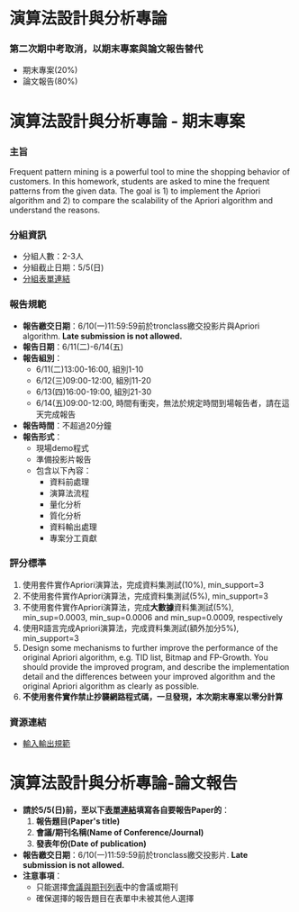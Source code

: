 # 演算法設計與分析專論
### 第二次期中考取消，以期末專案與論文報告替代
- 期末專案(20%)
- 論文報告(80%)

# 演算法設計與分析專論 - 期末專案

### 主旨
Frequent pattern mining is a powerful tool to mine the shopping behavior of customers. In this homework, students are asked to mine the frequent patterns from the given data. The goal is 1) to implement the Apriori algorithm and 2) to compare the scalability of the Apriori algorithm and understand the reasons.

### 分組資訊
- 分組人數：2-3人
- 分組截止日期：5/5(日)
- [分組表單連結](https://docs.google.com/spreadsheets/d/10T3EstBzMT_0X-2Yda3Z472SkR6nfg-g2KTn9Csh6HU/edit?usp=sharing)

### 報告規範
- **報告繳交日期**：6/10(一)11:59:59前於tronclass繳交投影片與Apriori algorithm. **Late submission is not allowed.**
- **報告日期**：6/11(二)-6/14(五)
- **報告組別**：
  - 6/11(二)13:00-16:00, 組別1-10
  - 6/12(三)09:00-12:00, 組別11-20
  - 6/13(四)16:00-19:00, 組別21-30
  - 6/14(五)09:00-12:00, 時間有衝突，無法於規定時間到場報告者，請在這天完成報告
- **報告時間**：不超過20分鐘
- **報告形式**：
  - 現場demo程式
  - 準備投影片報告
  - 包含以下內容：
    - 資料前處理
    - 演算法流程
    - 量化分析
    - 質化分析
    - 資料輸出處理
    - 專案分工貢獻

### 評分標準
1. 使用套件實作Apriori演算法，完成資料集測試(10%), min_support=3
2. 不使用套件實作Apriori演算法，完成資料集測試(5%), min_support=3
3. 不使用套件實作Apriori演算法，完成**大數據**資料集測試(5%), min_sup=0.0003, min_sup=0.0006 and min_sup=0.0009, respectively
4. 使用R語言完成Apriori演算法，完成資料集測試(額外加分5%), min_support=3
5. Design some mechanisms to further improve the performance of the original Apriori algorithm, e.g. TID list, Bitmap and FP-Growth. You should provide the improved program, and describe the implementation detail and the differences between your improved algorithm and the original Apriori algorithm as clearly as possible.
6. **不使用套件實作禁止抄襲網路程式碼，一旦發現，本次期末專案以零分計算**
### 資源連結
- [輸入輸出規範](https://github.com/LIN-SHU-FAN/Algorithm-project/blob/main/data%20set/README.md)



# 演算法設計與分析專論-論文報告
- **請於5/5(日)前，至以下[表單連結](https://docs.google.com/spreadsheets/d/10T3EstBzMT_0X-2Yda3Z472SkR6nfg-g2KTn9Csh6HU/edit?usp=sharing)填寫各自要報告Paper的**：
  1. **報告題目(Paper's title)**
  2. **會議/期刊名稱(Name of Conference/Journal)**
  3. **發表年份(Date of publication)**
- **報告繳交日期**：6/10(一)11:59:59前於tronclass繳交投影片. **Late submission is not allowed.**
- **注意事項**：
  - 只能選擇[會議與期刊列表](https://github.com/LIN-SHU-FAN/Algorithm-project/tree/main/Conference%20%20Journal%20list)中的會議或期刊
  - 確保選擇的報告題目在表單中未被其他人選擇


